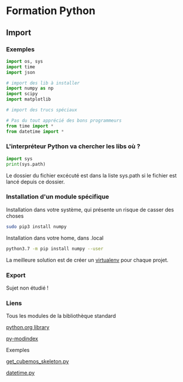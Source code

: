 # Formation Python

## Import

### Exemples
``` python
import os, sys
import time
import json

# import des lib à installer
import numpy as np
import scipy
import matplotlib

# import des trucs spéciaux

# Pas du tout apprécié des bons programmeurs
from time import *
from datetime import *
```

### L'interpréteur Python va chercher les libs où ?

``` python
import sys
print(sys.path)
```

Le dossier du fichier excécuté est dans la liste sys.path si le fichier est lancé depuis ce dossier.

### Installation d'un module spécifique
Installation dans votre système, qui présente un risque de casser des choses

``` bash
sudo pip3 install numpy 
```
Installation dans votre home, dans .local
``` bash
python3.7 -m pip install numpy --user 
```

La meilleure solution est de créer un [virtualenv](https://ressources.labomedia.org/virtualenv) pour chaque projet.


### Export
Sujet non étudié ! 

### Liens

Tous les modules de la bibliothèque standard

[python.org library](https://docs.python.org/3/library/index.html)

[py-modindex](https://docs.python.org/3/py-modindex.html)


Exemples

[get_cubemos_skeleton.py](https://github.com/sergeLabo/cubemos-skeleton/blob/main/get_skeleton/get_cubemos_skeleton.py)

[datetime.py](https://github.com/python/cpython/blob/main/Lib/datetime.py)

